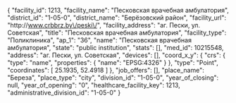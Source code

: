 {
    "facility_id": 1213,
    "facility_name": "Песковская врачебная амбулатория",
    "district_id": "1-05-0",
    "district_name": "Берёзовский район",
    "facility_url": "http:\/\/www.crbbrz.by\/peski\/",
    "facility_address": "аг. Пески, ул. Советская",
    "title": "Песковская врачебная амбулатория",
    "facility_type": "Поликлиника",
    "ap_1": "36",
    "name": "Песковская врачебная амбулатория",
    "state": "public institution",
    "stats": [],
    "med_id": 10215548,
    "address": "аг. Пески, ул. Советская",
    "devices": [],
    "coord_x_y": {
        "crs": {
            "type": "name",
            "properties": {
                "name": "EPSG:4326"
            }
        },
        "type": "Point",
        "coordinates": [
            25.1935,
            52.4918
        ]
    },
    "job_offers": [],
    "place_name": "Береза",
    "place_type": "city",
    "division_id": "1-05-0",
    "year_of_closing": null,
    "year_of_opening": "0",
    "healthcare_facility_key": 1213,
    "administrative_division_id": "1-05-0"
}